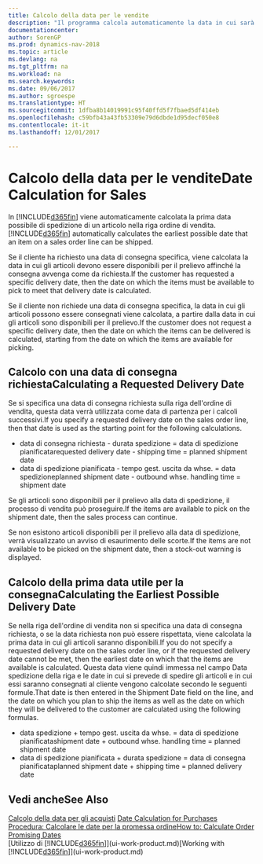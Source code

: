 ```yaml
---
title: Calcolo della data per le vendite
description: "Il programma calcola automaticamente la data in cui sarà necessario ordinare un articolo da avere in magazzino in una determinata data. Questa è la data in cui si può prevedere che gli articoli ordinati in una data particolare possano essere disponibili per il prelievo."
documentationcenter: 
author: SorenGP
ms.prod: dynamics-nav-2018
ms.topic: article
ms.devlang: na
ms.tgt_pltfrm: na
ms.workload: na
ms.search.keywords: 
ms.date: 09/06/2017
ms.author: sgroespe
ms.translationtype: HT
ms.sourcegitcommit: 1dfba8b14019991c95f40ffd5f7fbaed5df414eb
ms.openlocfilehash: c59bfb43a43fb53309e79d6dbde1d95decf050e8
ms.contentlocale: it-it
ms.lasthandoff: 12/01/2017

---
```

# <a name="date-calculation-for-sales"></a><span data-ttu-id="bb086-104">Calcolo della data per le vendite</span><span class="sxs-lookup"><span data-stu-id="bb086-104">Date Calculation for Sales</span></span>
<span data-ttu-id="bb086-105">In [!INCLUDE[d365fin](includes/d365fin_md.md)] viene automaticamente calcolata la prima data possibile di spedizione di un articolo nella riga ordine di vendita.</span><span class="sxs-lookup"><span data-stu-id="bb086-105">[!INCLUDE[d365fin](includes/d365fin_md.md)] automatically calculates the earliest possible date that an item on a sales order line can be shipped.</span></span>

<span data-ttu-id="bb086-106">Se il cliente ha richiesto una data di consegna specifica, viene calcolata la data in cui gli articoli devono essere disponibili per il prelievo affinché la consegna avvenga come da richiesta.</span><span class="sxs-lookup"><span data-stu-id="bb086-106">If the customer has requested a specific delivery date, then the date on which the items must be available to pick to meet that delivery date is calculated.</span></span>

<span data-ttu-id="bb086-107">Se il cliente non richiede una data di consegna specifica, la data in cui gli articoli possono essere consegnati viene calcolata, a partire dalla data in cui gli articoli sono disponibili per il prelievo.</span><span class="sxs-lookup"><span data-stu-id="bb086-107">If the customer does not request a specific delivery date, then the date on which the items can be delivered is calculated, starting from the date on which the items are available for picking.</span></span>

## <a name="calculating-a-requested-delivery-date"></a><span data-ttu-id="bb086-108">Calcolo con una data di consegna richiesta</span><span class="sxs-lookup"><span data-stu-id="bb086-108">Calculating a Requested Delivery Date</span></span>
<span data-ttu-id="bb086-109">Se si specifica una data di consegna richiesta sulla riga dell'ordine di vendita, questa data verrà utilizzata come data di partenza per i calcoli successivi.</span><span class="sxs-lookup"><span data-stu-id="bb086-109">If you specify a requested delivery date on the sales order line, then that date is used as the starting point for the following calculations.</span></span>

- <span data-ttu-id="bb086-110">data di consegna richiesta - durata spedizione = data di spedizione pianificata</span><span class="sxs-lookup"><span data-stu-id="bb086-110">requested delivery date - shipping time = planned shipment date</span></span>
- <span data-ttu-id="bb086-111">data di spedizione pianificata - tempo gest. uscita da whse. = data spedizione</span><span class="sxs-lookup"><span data-stu-id="bb086-111">planned shipment date - outbound whse. handling time = shipment date</span></span>

<span data-ttu-id="bb086-112">Se gli articoli sono disponibili per il prelievo alla data di spedizione, il processo di vendita può proseguire.</span><span class="sxs-lookup"><span data-stu-id="bb086-112">If the items are available to pick on the shipment date, then the sales process can continue.</span></span>

<span data-ttu-id="bb086-113">Se non esistono articoli disponibili per il prelievo alla data di spedizione, verrà visualizzato un avviso di esaurimento delle scorte.</span><span class="sxs-lookup"><span data-stu-id="bb086-113">If the items are not available to be picked on the shipment date, then a stock-out warning is displayed.</span></span>

## <a name="calculating-the-earliest-possible-delivery-date"></a><span data-ttu-id="bb086-114">Calcolo della prima data utile per la consegna</span><span class="sxs-lookup"><span data-stu-id="bb086-114">Calculating the Earliest Possible Delivery Date</span></span>
<span data-ttu-id="bb086-115">Se nella riga dell'ordine di vendita non si specifica una data di consegna richiesta, o se la data richiesta non può essere rispettata, viene calcolata la prima data in cui gli articoli saranno disponibili.</span><span class="sxs-lookup"><span data-stu-id="bb086-115">If you do not specify a requested delivery date on the sales order line, or if the requested delivery date cannot be met, then the earliest date on which that the items are available is calculated.</span></span> <span data-ttu-id="bb086-116">Questa data viene quindi immessa nel campo Data spedizione della riga e le date in cui si prevede di spedire gli articoli e in cui essi saranno consegnati al cliente vengono calcolate secondo le seguenti formule.</span><span class="sxs-lookup"><span data-stu-id="bb086-116">That date is then entered in the Shipment Date field on the line, and the date on which you plan to ship the items as well as the date on which they will be delivered to the customer are calculated using the following formulas.</span></span>

- <span data-ttu-id="bb086-117">data spedizione + tempo gest. uscita da whse. = data di spedizione pianificata</span><span class="sxs-lookup"><span data-stu-id="bb086-117">shipment date + outbound whse. handling time = planned shipment date</span></span>
- <span data-ttu-id="bb086-118">data di spedizione pianificata + durata spedizione = data di consegna pianificata</span><span class="sxs-lookup"><span data-stu-id="bb086-118">planned shipment date + shipping time = planned delivery date</span></span>


## <a name="see-also"></a><span data-ttu-id="bb086-119">Vedi anche</span><span class="sxs-lookup"><span data-stu-id="bb086-119">See Also</span></span>  
 <span data-ttu-id="bb086-120">[Calcolo della data per gli acquisti](purchasing-date-calculation-for-purchases.md) </span><span class="sxs-lookup"><span data-stu-id="bb086-120">[Date Calculation for Purchases](purchasing-date-calculation-for-purchases.md) </span></span>  
 [<span data-ttu-id="bb086-121">Procedura: Calcolare le date per la promessa ordine</span><span class="sxs-lookup"><span data-stu-id="bb086-121">How to: Calculate Order Promising Dates</span></span>](sales-how-to-calculate-order-promising-dates.md)  
 <span data-ttu-id="bb086-122">[Utilizzo di [!INCLUDE[d365fin](includes/d365fin_md.md)]](ui-work-product.md)</span><span class="sxs-lookup"><span data-stu-id="bb086-122">[Working with [!INCLUDE[d365fin](includes/d365fin_md.md)]](ui-work-product.md)</span></span>

